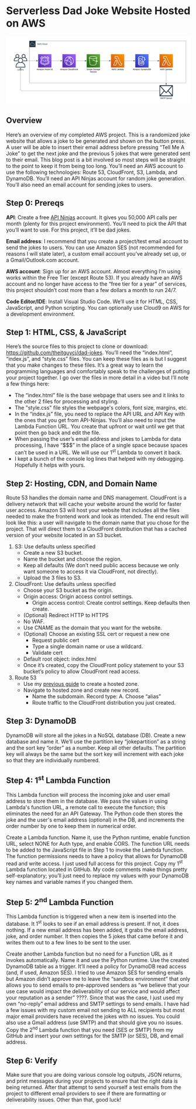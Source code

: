 # Serverless Dad Joke Website Hosted on AWS

![alt text](https://github.com/theitguycj/dad-jokes/blob/main/Serverless%20Dad%20Jokes(2).png)

## Overview
Here’s an overview of my completed AWS project. This is a randomized joke website that allows a joke to be generated and shown on the button press. A user will be able to insert their email address before pressing “Tell Me A Joke” to get the next joke and the previous 5 jokes that were generated sent to their email. This blog post is a bit involved so most steps will be straight to the point to keep it from being too long. You’ll need an AWS account to use the following technologies: Route 53, CloudFront, S3, Lambda, and DynamoDB. You’ll need an API Ninjas account for random joke generation. You’ll also need an email account for sending jokes to users.

## Step 0: Prereqs
**API**: Create a free [API Ninjas](https://api-ninjas.com/) account. It gives you 50,000 API calls per month (plenty for this project environment). You’ll need to pick the API that you’ll want to use. For this project, it’ll be dad jokes.

**Email address**: I recommend that you create a project/test email account to send the jokes to users. You can use Amazon SES (not recommended for reasons I will state later), a custom email account you’ve already set up, or a Gmail/Outlook.com account.

**AWS account**: Sign up for an AWS account. Almost everything I’m using works within the Free Tier (except Route 53). If you already have an AWS account and no longer have access to the “free tier for a year” of services, this project shouldn’t cost more than a few dollars a month to run 24/7.

**Code Editor/IDE**: Install Visual Studio Code. We’ll use it for HTML, CSS, JavaScript, and Python scripting. You can optionally use Cloud9 on AWS for a development environment.

## Step 1: HTML, CSS, & JavaScript
Here’s the source files to this project to clone or download: https://github.com/theitguycj/dad-jokes. You’ll need the “index.html”, “index.js”, and “style.css” files. You can keep these files as is but I suggest that you make changes to these files. It’s a great way to learn the programming languages and comfortably speak to the challenges of putting your project together. I go over the files in more detail in a video but I’ll note a few things here:
- The “index.html” file is the base webpage that users see and it links to the other 2 files for processing and styling.
- The "style.css" file styles the webpage's colors, font size, margins, etc.
- In the “index.js” file, you need to replace the API URL and API Key with the ones that you get from API-Ninjas. You’ll also need to input the Lambda Function URL. You create that upfront or wait until we get that point then go back and edit the file.
- When passing the user’s email address and jokes to Lambda for data processing, I have “$$$” in the place of a single space because spaces can’t be used in a URL. We will use our 1<sup>st</sup> Lambda to convert it back.
- I kept a bunch of the console log lines that helped with my debugging. Hopefully it helps with yours.

## Step 2: Hosting, CDN, and Domain Name
Route 53 handles the domain name and DNS management. CloudFront is a delivery network that will cache your website around the world for faster user access. Amazon S3 will host your website that includes all the files needed to make the frontend work and look as intended. The end result will look like this: a user will navigate to the domain name that you chose for the project. That will direct them to a CloudFront distribution that has a cached version of your website located in an S3 bucket.

1. S3: Use defaults unless specified
    - Create a new S3 bucket.
    - Name the bucket and choose the region.
    - Keep all defaults (We don’t need public access because we only want someone to access it via CloudFront, not directly).
    - Upload the 3 files to S3.
2. CloudFront: Use defaults unless specified
    - Choose your S3 bucket as the origin.
    - Origin access: Origin access control settings.
        - Origin access control: Create control settings. Keep defaults then create.
    - (Optional) Redirect HTTP to HTTPS
    - No WAF.
    - Use CNAME as the domain that you want for the website.
    - (Optional) Choose an existing SSL cert or request a new one
        - Request public cert
        - Type a single domain name or use a wildcard.
        - Validate cert
    - Default root object: index.html
    - Once it’s created, copy the CloudFront policy statement to your S3 bucket’s policy to allow CloudFront read access.
3. Route 53
    - Use my [previous guide](https://theitguycj.com/using-amazon-route-53-for-dns/) to create a hosted zone.
    - Navigate to hosted zone and create new record.
        - Name the subdomain. Record type: A. Choose “alias”
        - Route traffic to the CloudFront distribution you just created.

## Step 3: DynamoDB
DynamoDB will store all the jokes in a NoSQL database (DB). Create a new database and name it. We’ll use the partition key “jokepartition” as a string and the sort key “order” as a number. Keep all other defaults. The partition key will always be the same but the sort key will increment with each joke so that they are individually numbered.

## Step 4: 1<sup>st</sup> Lambda Function
This Lambda function will process the incoming joke and user email address to store them in the database. We pass the values in using Lambda's function URL, a remote call to execute the function; this eliminates the need for an API Gateway. The Python code then stores the joke and the user's email address (optional) in the DB, and increments the order number by one to keep them in numerical order.

Create a Lambda function. Name it, use the Python runtime, enable function URL, select NONE for Auth type, and enable CORS. The function URL needs to be added to the JavaScript file in Step 1 to invoke the Lambda function. The function permissions needs to have a policy that allows for DynamoDB read and write access. I just used full access for this project. Copy my 1<sup>st</sup> Lambda function located in GitHub. My code comments make things pretty self-explanatory; you’ll just need to replace my values with your DynamoDB key names and variable names if you changed them.

## Step 5: 2<sup>nd</sup> Lambda Function
This Lambda function is triggered when a new item is inserted into the database. It 1<sup>st</sup> looks to see if an email address is present. If not, it does nothing. If a new email address has been added, it grabs the email address, joke, and order number. It then copies the 5 jokes that came before it and writes them out to a few lines to be sent to the user.

Create another Lambda function but no need for a Function URL as it invokes automatically. Name it and use the Python runtime. Use the created DynamoDB table as a trigger. It’ll need a policy for DynamoDB read access (and, if used, Amazon SES). I tried to use Amazon SES for sending emails but Amazon didn’t approve me to leave the “sandbox environment” that only allows you to send emails to pre-approved senders as “we believe that your use case would impact the deliverability of our service and would affect your reputation as a sender” ????. Since that was the case, I just used my own “no-reply” email address and SMTP settings to send emails. I have had a few issues with my custom email not sending to ALL recipients but most major email providers have received the jokes with no issues. You could also use a Gmail address (use SMTP) and that should give you no issues. Copy the 2<sup>nd</sup> Lambda function that you need (SES or SMTP) from my GitHub and insert your own settings for the SMTP (or SES), DB, and email address.

## Step 6: Verify
Make sure that you are doing various console log outputs, JSON returns, and print messages during your projects to ensure that the right data is being returned. After that attempt to send yourself a test emails from the project to different email providers to see if there are formatting or deliverability issues. Other than that, good luck!
